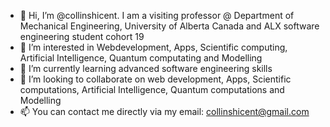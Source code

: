- 👋 Hi, I’m @collinshicent. I am a visiting professor @ Department of Mechanical Engineering, University of Alberta Canada and ALX software engineering student cohort 19 
- 👀 I’m interested in Webdevelopment, Apps, Scientific computing, Artificial Intelligence, Quantum computating and Modelling
- 🌱 I’m currently learning advanced software engineering skills
- 💞️ I’m looking to collaborate on web development, Apps, Scientific computations, Artificial Intelligence, Quantum computations and Modelling
- 📫 You can contact me directly via my email: collinshicent@gmail.com

<!---
collinshicent/collinshicent is a ✨ special ✨ repository because its `README.md` (this file) appears on your GitHub profile.
You can click the Preview link to take a look at your changes.
--->
